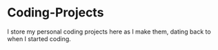 # Coding-Projects

I store my personal coding projects here as I make them, dating back to when I started coding.
